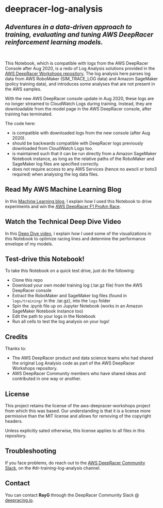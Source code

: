# deepracer-log-analysis
## *Adventures in a data-driven approach to training, evaluating and tuning AWS DeepRacer reinforcement learning models.*

<br>

This Notebook, which is compatible with logs from the AWS DeepRacer Console after Aug 2020, is a redo of Log Analysis solutions provided in the [AWS DeepRacer Workshops repository](https://github.com/aws-samples/aws-deepracer-workshops). The log analysis here parses log data from AWS RoboMaker (SIM_TRACE_LOG data) and Amazon SageMaker (policy training data), and introduces some analyses that are not present in the AWS samples.

With the new AWS DeepRacer console update in Aug 2020, these logs are no longer streamed to CloudWatch Logs during training. Instead, they are downloadable from the model page in the AWS DeepRacer console, after training has terminated.

The code here:
- is compatible with downloaded logs from the new console (after Aug 2020).
- should be backwards compatible with DeepRacer logs previously downloaded from CloudWatch Logs too.
- is maintained such that it can be run directly from a Amazon SageMaker Notebook instance, as long as the relative paths of the RoboMaker and SageMaker log files are specified correctly.
- does not require access to any AWS Services (hence no awscli or boto3 required) when analysing the log data files.

## Read My AWS Machine Learning Blog
In this [Machine Learning blog](https://aws.amazon.com/blogs/machine-learning/using-log-analysis-to-drive-experiments-and-win-the-aws-deepracer-f1-proam-race/), I explain how I used this Notebook to drive experiments and win the [AWS DeepRacer F1 ProAm Race](https://aws.amazon.com/deepracer/f1/).

## Watch the Technical Deep Dive Video
In this [Deep Dive video](https://youtu.be/g2VFp43eihw), I explain how I used some of the visualizations in this Notebook to optimize racing lines and determine the performance envelope of my models.

## Test-drive this Notebook!

To take this Notebook on a quick test drive, just do the following:
- Clone this repo
- Download your own model training log (.tar.gz file) from the AWS DeepRacer console
- Extract the RoboMaker and SageMaker log files (found in `logs/training/` in the .tar.gz), into the `logs` folder
- Spin the .ipynb file up on Jupyter Notebook (works in an Amazon SageMaker Notebook instance too)
- Edit the path to your logs in the Notebook
- Run all cells to test the log analysis on your logs!

## Credits

Thanks to:
- The AWS DeepRacer product and data science teams who had shared the original Log Analysis code as part of the AWS DeepRacer Workshops repository.
- AWS DeepRacer Community members who have shared ideas and contributed in one way or another.

## License

This project retains the license of the aws-deepracer-workshops project from which this was based. Our understanding is that it is a license more permissive than the MIT license and allows for removing of the copyright headers.

Unless explicitly sated otherwise, this license applies to all files in this repository.

## Troubleshooting

If you face problems, do reach out to the [AWS DeepRacer Community Slack](https://deepracing.io/), on the #dr-training-log-analysis channel.

## Contact

You can contact **RayG** through the DeepRacer Community Slack @ [deepracing.io](https://deepracing.io/).
